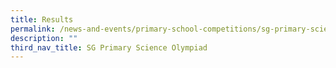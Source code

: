 ```yaml
---
title: Results
permalink: /news-and-events/primary-school-competitions/sg-primary-science-olympiad/results/
description: ""
third_nav_title: SG Primary Science Olympiad
---
```

